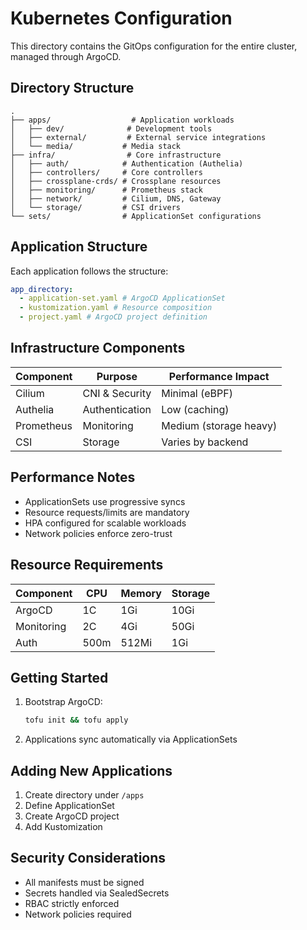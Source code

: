 # Kubernetes Configuration

This directory contains the GitOps configuration for the entire cluster, managed through ArgoCD.

## Directory Structure

```
.
├── apps/                  # Application workloads
│   ├── dev/              # Development tools
│   ├── external/         # External service integrations
│   └── media/           # Media stack
├── infra/                # Core infrastructure
│   ├── auth/            # Authentication (Authelia)
│   ├── controllers/     # Core controllers
│   ├── crossplane-crds/ # Crossplane resources
│   ├── monitoring/      # Prometheus stack
│   ├── network/         # Cilium, DNS, Gateway
│   └── storage/         # CSI drivers
└── sets/                # ApplicationSet configurations
```

## Application Structure

Each application follows the structure:

```yaml
app_directory:
  - application-set.yaml # ArgoCD ApplicationSet
  - kustomization.yaml # Resource composition
  - project.yaml # ArgoCD project definition
```

## Infrastructure Components

| Component  | Purpose        | Performance Impact     |
| ---------- | -------------- | ---------------------- |
| Cilium     | CNI & Security | Minimal (eBPF)         |
| Authelia   | Authentication | Low (caching)          |
| Prometheus | Monitoring     | Medium (storage heavy) |
| CSI        | Storage        | Varies by backend      |

## Performance Notes

- ApplicationSets use progressive syncs
- Resource requests/limits are mandatory
- HPA configured for scalable workloads
- Network policies enforce zero-trust

## Resource Requirements

| Component  | CPU  | Memory | Storage |
| ---------- | ---- | ------ | ------- |
| ArgoCD     | 1C   | 1Gi    | 10Gi    |
| Monitoring | 2C   | 4Gi    | 50Gi    |
| Auth       | 500m | 512Mi  | 1Gi     |

## Getting Started

1. Bootstrap ArgoCD:

   ```bash
   tofu init && tofu apply
   ```

2. Applications sync automatically via ApplicationSets

## Adding New Applications

1. Create directory under `/apps`
2. Define ApplicationSet
3. Create ArgoCD project
4. Add Kustomization

## Security Considerations

- All manifests must be signed
- Secrets handled via SealedSecrets
- RBAC strictly enforced
- Network policies required
